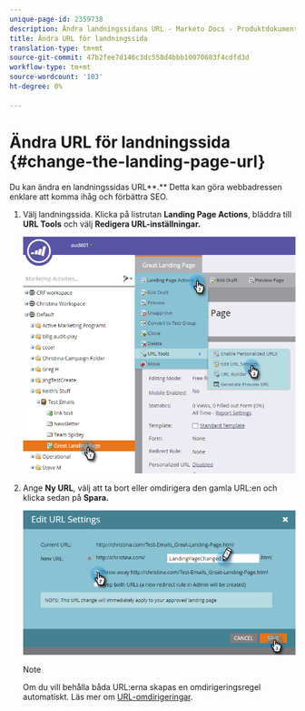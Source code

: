 ```yaml
---
unique-page-id: 2359738
description: Ändra landningssidans URL - Marketo Docs - Produktdokumentation
title: Ändra URL för landningssida
translation-type: tm+mt
source-git-commit: 47b2fee7d146c3dc558d4bbb10070683f4cdfd3d
workflow-type: tm+mt
source-wordcount: '103'
ht-degree: 0%

---
```



# Ändra URL för landningssida {#change-the-landing-page-url}

Du kan ändra en landningssidas URL**.** Detta kan göra webbadressen enklare att komma ihåg och förbättra SEO.

1. Välj landningssida. Klicka på listrutan **Landing Page Actions**, bläddra till **URL Tools** och välj **Redigera URL-inställningar.**

   ![](assets/one.png)

1. Ange **Ny URL**, välj att ta bort eller omdirigera den gamla URL:en och klicka sedan på **Spara.**

   ![](assets/two.png)

   >[!NOTE]
   >
   >Om du vill behålla båda URL:erna skapas en omdirigeringsregel automatiskt. Läs mer om [URL-omdirigeringar](http://docs.marketo.com/display/public/DOCS/Redirect+a+URL+Path).

